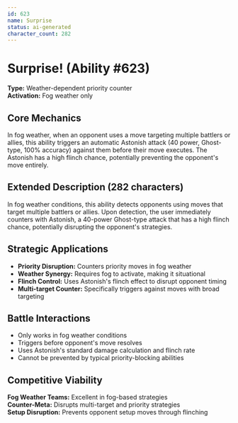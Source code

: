 ```yaml
---
id: 623
name: Surprise
status: ai-generated
character_count: 282
---
```


# Surprise! (Ability #623)

**Type:** Weather-dependent priority counter  
**Activation:** Fog weather only

## Core Mechanics

In fog weather, when an opponent uses a move targeting multiple battlers or allies, this ability triggers an automatic Astonish attack (40 power, Ghost-type, 100% accuracy) against them before their move executes. The Astonish has a high flinch chance, potentially preventing the opponent's move entirely.

## Extended Description (282 characters)

In fog weather conditions, this ability detects opponents using moves that target multiple battlers or allies. Upon detection, the user immediately counters with Astonish, a 40-power Ghost-type attack that has a high flinch chance, potentially disrupting the opponent's strategies.

## Strategic Applications

- **Priority Disruption:** Counters priority moves in fog weather
- **Weather Synergy:** Requires fog to activate, making it situational
- **Flinch Control:** Uses Astonish's flinch effect to disrupt opponent timing
- **Multi-target Counter:** Specifically triggers against moves with broad targeting

## Battle Interactions

- Only works in fog weather conditions
- Triggers before opponent's move resolves
- Uses Astonish's standard damage calculation and flinch rate
- Cannot be prevented by typical priority-blocking abilities

## Competitive Viability

**Fog Weather Teams:** Excellent in fog-based strategies  
**Counter-Meta:** Disrupts multi-target and priority strategies  
**Setup Disruption:** Prevents opponent setup moves through flinching